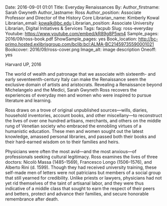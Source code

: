 Date: 2016-09-01 01:01
Title: Everyday Renaissances
By:
Author_firstname: Sarah Gwyneth 
Author_lastname: Ross
Author_position: Associate Professor and Director of the History Core
Librarian_name: Kimberly Kowal 
Librarian_email: kowalk@bc.edu
Librarian_position: Associate University Librarian, Digital Initiatives & Services
Tags: facpub
Slug: ross-everyday 
Youtube: https://www.youtube.com/embed/kR89g8P5wn4
Sample_pages: 2016/09/ross-book.pdf
ShowSample_pages: yes
Book_location: http://bc-primo.hosted.exlibrisgroup.com/bclib:bcl:ALMA-BC21459735590001021
Bookcover: 2016/09/ross-cover.png
Image_alt: image description
Oneoff: yes

Harvard UP, 2016

The world of wealth and patronage that we associate with sixteenth- and early seventeenth-century Italy can make the Renaissance seem the exclusive domain of artists and aristocrats. Revealing a Renaissance beyond Michelangelo and the Medici, Sarah Gwyneth Ross recovers the experiences of everyday men and women who were inspired to pursue literature and learning.

Ross draws on a trove of original unpublished sources—wills, diaries, household inventories, account books, and other miscellany—to reconstruct the lives of over one hundred artisans, merchants, and others on the middle rung of Venetian society who embraced the ennobling virtues of a humanistic education. These men and women sought out the latest knowledge, amassed personal libraries, and passed both their books and their hard-earned wisdom on to their families and heirs.

Physicians were often the most avid—and the most anxious—of professionals seeking cultural legitimacy. Ross examines the lives of three doctors: Nicolò Massa (1485–1569), Francesco Longo (1506–1576), and Alberto Rini (d. 1599). Though they had received university training, these self-made men of letters were not patricians but members of a social group that still yearned for credibility. Unlike priests or lawyers, physicians had not yet rid themselves of the taint of artisanal labor, and they were thus indicative of a middle class that sought to earn the respect of their peers and betters, protect and advance their families, and secure honorable remembrance after death.